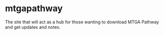 # mtgapathway
The site that will act as a hub for those wanting to download MTGA Pathway and get updates and notes.
